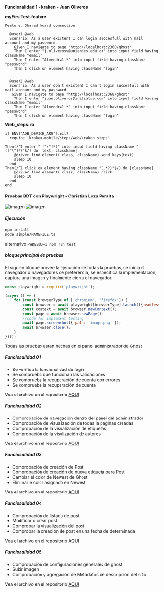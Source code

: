 **Funcionalidad 1 - kraken - Juan Oliveros**

__myFirstTest.feature__
```gherkin
Feature: Shared board connection

  @user1 @web
  Scenario: As a user existent I can login succesfull with mail account and my password
    Given I navigate to page "http://localhost:2368/ghost"
    Then I enter "j.oliverosv@uniandes.edu.co" into input field having className "email"
    Then I enter "Almendra1.*" into input field having className "password"
    Then I click on element having className "login"


  @user2 @web 
  Scenario: As a user don't existent I can't login succesfull with mail account and my password
   Given I navigate to page "http://localhost:2368/ghost"
    Then I enter "juan.oliveros@initiatve.com" into input field having className "email"
    Then I enter "Almendra1.*" into input field having className "password"
    Then I click on element having className "login"

```
__Web_steps.rb__
```
if ENV["ADB_DEVICE_ARG"].nil?
  require 'kraken-mobile/steps/web/kraken_steps'

Then(/^I enter "([^\"]*)" into input field having className "([^\"]*)"$/) do |text, className|
    @driver.find_element(:class, className).send_keys(text)
    sleep 10
  end
Then(/^I click on element having className "(.*?)"$/) do |className|
    @driver.find_element(:class, className).click
    sleep 10
  end
end

```



#### Pruebas BDT con Playwright - Christian Loza Peralta
![imagen](https://user-images.githubusercontent.com/15898160/109695637-21d7dc80-7b5a-11eb-813b-6dc31b690a30.png)
![imagen](https://user-images.githubusercontent.com/15898160/109695672-2c927180-7b5a-11eb-991e-846e20ac06d0.png)

##### Ejecución

```bash
npm install
node simple/NAMEFILE.ts

```

alternativo
`PWDEBUG=1 npm run test`

##### bloque principal de pruebas
El siguien bloque provee la ejecución de todas la pruebas, se inicia el navegador o navegadores de preferencia, se especifica la implementación, captura una imagen y finalmente cierra el navegador.

```javascript
const playwright = require('playwright');

(async () => {
    for (const browserType of ['chromium', 'firefox']) {
        const browser = await playwright[browserType].launch(({headless: false}));
        const context = await browser.newContext();
        const page = await browser.newPage();
		//code for implement testing
        await page.screenshot({ path: `image.png` });
        await browser.close();
    }
})();

```

Todas las pruebas estan hechas en el panel administrador de Ghost

##### Funcionalidad 01

- Se verifica la funcionalidad de login 
- Se comprueba que funcionan las validaciones
- Se comprueba la recuperación de cuenta con errores
- Se comprueba la recuperación de cuenta

Vea el archivo en el repositorio  [AQUI](https://github.com/JuanOliveros/semana5PruebasAutomatizadas/blob/main/playwright-testing/simple/testLogin.ts)
##### Funcionalidad 02

- Comprobación de navegacion dentro del panel del administrador
- Comprobación de visualización de todas la paginas creadas
- Comprobación de la visualización de  etiquetas
- Comprobación  de la visulización de autores

Vea el archivo en el repositorio  [AQUI](https://github.com/JuanOliveros/semana5PruebasAutomatizadas/blob/main/playwright-testing/simple/testItems01.ts)
##### Funcionalidad 03
- Comprobación de creación  de Post
- Comprobación de creación de nueva etiqueta para Post
- Cambiar el color de Newest de Ghost 
- Eliminar e color asignado en Newest 

Vea el archivo en el repositorio  [AQUI](https://github.com/JuanOliveros/semana5PruebasAutomatizadas/blob/main/playwright-testing/simple/testItem02.ts)
##### Funcionalidad 04
- Comprobación de listado de post
- Modificar o crear post.
- Comprobar la visualización del post
- Comprobar  la creación de post en una fecha de determinada

Vea el archivo en el repositorio  [AQUI](https://github.com/JuanOliveros/semana5PruebasAutomatizadas/blob/main/playwright-testing/simple/testGeneral.ts)
##### Funcionalidad 05
- Comprobación de configuraciones generales de ghost
- Subir imagen
-  Comprobación y agregación de Metadatos de descripción del sitio

Vea el archivo en el repositorio  [AQUI](https://github.com/JuanOliveros/semana5PruebasAutomatizadas/blob/main/playwright-testing/simple/testConfig.ts)



